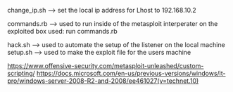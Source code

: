 change_ip.sh --> set the local ip address for Lhost to 192.168.10.2

commands.rb  --> used to run inside of the metasploit interperater on the exploited box
used: run commands.rb

hack.sh      --> used to automate the setup of the listener on the local machine 
setup.sh     --> used to make the exploit file for the users machine


https://www.offensive-security.com/metasploit-unleashed/custom-scripting/
https://docs.microsoft.com/en-us/previous-versions/windows/it-pro/windows-server-2008-R2-and-2008/ee461027(v=technet.10)


